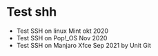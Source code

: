 # Test shh

- Test SSH on linux Mint okt 2020
- Test SSH on Pop!\_OS Nov 2020
- Test SSH on Manjaro Xfce Sep 2021
  by Unit Git
